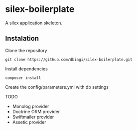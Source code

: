 # silex-boilerplate
A silex application skeleton.

## Instalation

Clone the repository
```
git clone https://github.com/dbiagi/silex-boilerplate.git
```

Install dependencies
```
composer install
```

Create the config/parameters.yml with db settings

TODO
* Monolog provider
* Doctrine ORM provider
* Swiftmailer provider
* Assetic provider
